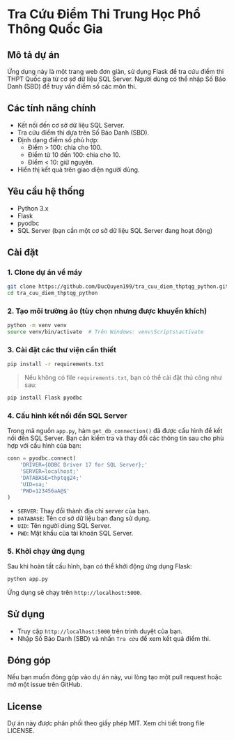 # Tra Cứu Điểm Thi Trung Học Phổ Thông Quốc Gia

## Mô tả dự án

Ứng dụng này là một trang web đơn giản, sử dụng Flask để tra cứu điểm thi THPT Quốc gia từ cơ sở dữ liệu SQL Server. Người dùng có thể nhập Số Báo Danh (SBD) để truy vấn điểm số các môn thi.

## Các tính năng chính

- Kết nối đến cơ sở dữ liệu SQL Server.
- Tra cứu điểm thi dựa trên Số Báo Danh (SBD).
- Định dạng điểm số phù hợp:
  - Điểm > 100: chia cho 100.
  - Điểm từ 10 đến 100: chia cho 10.
  - Điểm < 10: giữ nguyên.
- Hiển thị kết quả trên giao diện người dùng.

## Yêu cầu hệ thống

- Python 3.x
- Flask
- pyodbc
- SQL Server (bạn cần một cơ sở dữ liệu SQL Server đang hoạt động)

## Cài đặt

### 1. Clone dự án về máy

```bash
git clone https://github.com/DucQuyen199/tra_cuu_diem_thptqg_python.git
cd tra_cuu_diem_thptqg_python
```

### 2. Tạo môi trường ảo (tùy chọn nhưng được khuyến khích)

```bash
python -m venv venv
source venv/bin/activate  # Trên Windows: venv\Scripts\activate
```

### 3. Cài đặt các thư viện cần thiết

```bash
pip install -r requirements.txt
```

> Nếu không có file `requirements.txt`, bạn có thể cài đặt thủ công như sau:
```bash
pip install Flask pyodbc
```

### 4. Cấu hình kết nối đến SQL Server

Trong mã nguồn `app.py`, hàm `get_db_connection()` đã được cấu hình để kết nối đến SQL Server. Bạn cần kiểm tra và thay đổi các thông tin sau cho phù hợp với cấu hình của bạn:

```python
conn = pyodbc.connect(
    'DRIVER={ODBC Driver 17 for SQL Server};'
    'SERVER=localhost;'
    'DATABASE=thptqg24;'
    'UID=sa;'
    'PWD=123456aA@$'
)
```

- `SERVER`: Thay đổi thành địa chỉ server của bạn.
- `DATABASE`: Tên cơ sở dữ liệu bạn đang sử dụng.
- `UID`: Tên người dùng SQL Server.
- `PWD`: Mật khẩu của tài khoản SQL Server.

### 5. Khởi chạy ứng dụng

Sau khi hoàn tất cấu hình, bạn có thể khởi động ứng dụng Flask:

```bash
python app.py
```
Ứng dụng sẽ chạy trên `http://localhost:5000`.

## Sử dụng

- Truy cập `http://localhost:5000` trên trình duyệt của bạn.
- Nhập Số Báo Danh (SBD) và nhấn `Tra cứu` để xem kết quả điểm thi.

## Đóng góp

Nếu bạn muốn đóng góp vào dự án này, vui lòng tạo một pull request hoặc mở một issue trên GitHub.

## License

Dự án này được phân phối theo giấy phép MIT. Xem chi tiết trong file LICENSE.
